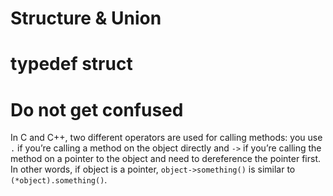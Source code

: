 # Structure & Union

# typedef struct

# Do not get confused

In C and C++, two different operators are used for calling methods: you use `.` if you’re calling a method on the object directly and `->` if you’re calling the method on a pointer to the object and need to dereference the pointer first.\
In other words, if object is a pointer, `object->something()` is similar to `(*object).something()`.
